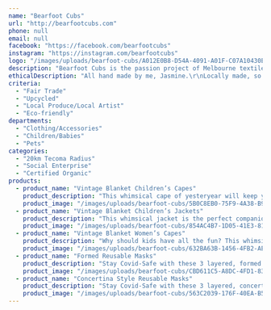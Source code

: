 ```yaml
---
name: "Bearfoot Cubs"
url: "http://bearfootcubs.com"
phone: null
email: null
facebook: "https://facebook.com/bearfootcubs"
instagram: "https://instagram.com/bearfootcubs"
logo: "/images/uploads/bearfoot-cubs/A012E0B8-D54A-4091-A01F-C07A10430EEC.jpeg"
description: "Bearfoot Cubs is the passion project of Melbourne textile artist Jasmine Ofaolain. Utilising vintage fabrics and diverting good quality resources from landfill, she creates whimsical garments for our passionate little eco-warriors, mummas and pooches. Fallen leaves are used to eco print some items, and all natural materials are used to make the life cycle of each garment as eco friendly as possible."
ethicalDescription: "All hand made by me, Jasmine.\r\nLocally made, so very low carbon miles.\r\nUp-cycled fabrics used: vintage blankets, vintage tea-towels, vintage tablecloths."
criteria:
  - "Fair Trade"
  - "Upcycled"
  - "Local Produce/Local Artist"
  - "Eco-friendly"
departments:
  - "Clothing/Accessories"
  - "Children/Babies"
  - "Pets"
categories:
  - "20km Tecoma Radius"
  - "Social Enterprise"
  - "Certified Organic"
products:
  - product_name: "Vintage Blanket Children’s Capes"
    product_description: "This whimsical cape of yesteryear will keep your little one warm while out adventuring. Fully lined and closes with metal press studs.\r\n\r\nVarious patterns and sizes available on my website. If you don’t see what you are looking for I can make a custom order with 1 week turn-around.\r\n\r\nMaterials:\r\n- vintage pure wool blanket exterior \r\n- cotton lining\r\n- metal press studs"
    product_image: "/images/uploads/bearfoot-cubs/5B0C8EB0-75F9-4A38-B9BF-F8F5B1D296C6.jpeg"
  - product_name: "Vintage Blanket Children’s Jackets"
    product_description: "This whimsical jacket is the perfect companion when your little one is out adventuring. Fully lined, warm and snug and closes with metal press studs. The hoop pulls up to keep their heads warm too.\r\n\r\nVarious patterns and sizes available on my website. If you don’t see what you are looking for I can make a custom order with 1 week turn-around.\r\n\r\nMaterials:\r\n- vintage pure wool blanket exterior \r\n- cotton lining\r\n- metal press studs"
    product_image: "/images/uploads/bearfoot-cubs/854AC4B7-1D05-41E3-8161-58AB734B6787.jpeg"
  - product_name: "Vintage Blanket Women’s Capes"
    product_description: "Why should kids have all the fun? This whimsical cape of yesteryear will keep you warm and snug while out adventuring in the city, or country... Fully lined and closes with metal press studs.\r\n\r\nI only make custom orders of this item, with 1 week turn-around. You get to choose your blanket design and the lining so you have more control of the final look.\r\n\r\nMaterials:\r\n- vintage pure wool blanket exterior \r\n- cotton lining\r\n- metal press studs"
    product_image: "/images/uploads/bearfoot-cubs/632BA63B-1456-4FB2-AE69-A2C89C0755FE.jpeg"
  - product_name: "Formed Reusable Masks"
    product_description: "Stay Covid-Safe with these 3 layered, formed masks. Using 2 layers of cotton and an internal layer of chiffon to help filter, these masks are left untied so you can choose whether to tie behind your ears, or around your head. Each mask also comes with a nose wire to help form it to your nose for added protection, and a pocket so a filter can be added for extra protection.\r\n\r\nSilk masks are also available on request."
    product_image: "/images/uploads/bearfoot-cubs/CBD611C5-A8DC-4FD1-83F5-BE12787990D4.jpeg"
  - product_name: "Concertina Style Reusable Masks"
    product_description: "Stay Covid-Safe with these 3 layered, concertina style masks. Using 2 layers of cotton and an internal layer of chiffon to help filter, these masks are left untied so you can choose whether to tie behind your ears, or around your head.\r\n\r\nSilk masks are also available on request."
    product_image: "/images/uploads/bearfoot-cubs/563C2039-176F-40EA-B53C-64C2C02B04B6.jpeg"
---
```

